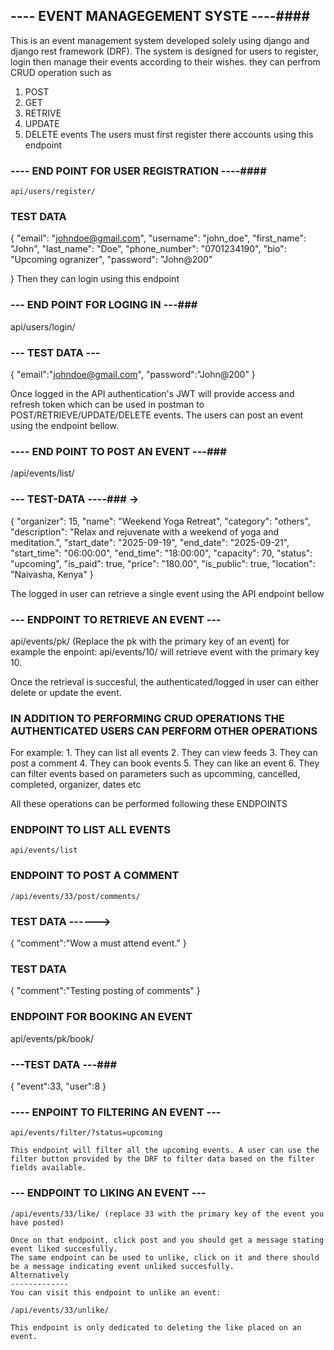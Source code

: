 ## ---- EVENT MANAGEGEMENT SYSTE ----####

This is an event management system developed solely using django and django rest framework (DRF).
The system is designed for users to register, login then manage their events according to their wishes.
they can perfrom CRUD operation such as

1. POST
2. GET
3. RETRIVE
4. UPDATE
5. DELETE events
   The users must first register there accounts using this endpoint

### ---- END POINT FOR USER REGISTRATION ----####

    api/users/register/

### TEST DATA

{
"email": "johndoe@gmail.com",
"username": "john_doe",
"first_name": "John",
"last_name": "Doe",
"phone_number": "0701234190",
"bio": "Upcoming ogranizer",
"password": "John@200"

}
Then they can login using this endpoint

### --- END POINT FOR LOGING IN ---###

api/users/login/

### --- TEST DATA ---

{
"email":"johndoe@gmail.com",
"password":"John@200"
}

Once logged in the API authentication's JWT will provide access and refresh token which can be used in postman to POST/RETRIEVE/UPDATE/DELETE events.
The users can post an event using the endpoint bellow.

### ---- END POINT TO POST AN EVENT ---###

/api/events/list/

### --- TEST-DATA ----### ->

{
"organizer": 15,
"name": "Weekend Yoga Retreat",
"category": "others",
"description": "Relax and rejuvenate with a weekend of yoga and meditation.",
"start_date": "2025-09-19",
"end_date": "2025-09-21",
"start_time": "06:00:00",
"end_time": "18:00:00",
"capacity": 70,
"status": "upcoming",
"is_paid": true,
"price": "180.00",
"is_public": true,
"location": "Naivasha, Kenya"
}

The logged in user can retrieve a single event using the API endpoint bellow

### --- ENDPOINT TO RETRIEVE AN EVENT ---

api/events/pk/ (Replace the pk with the primary key of an event)
for example the enpoint:
api/events/10/ will retrieve event with the primary key 10.

Once the retrieval is succesful, the authenticated/logged in user can either delete or update the event.

### IN ADDITION TO PERFORMING CRUD OPERATIONS THE AUTHENTICATED USERS CAN PERFORM OTHER OPERATIONS

For example: 1. They can list all events 2. They can view feeds 3. They can post a comment 4. They can book events 5. They can like an event 6. They can filter events based on parameters such as upcomming, cancelled, completed, organizer, dates etc

All these operations can be performed following these ENDPOINTS

### ENDPOINT TO LIST ALL EVENTS

    api/events/list

### ENDPOINT TO POST A COMMENT

    /api/events/33/post/comments/

### TEST DATA ------>

{
"comment":"Wow a must attend event."
}

### TEST DATA

{
"comment":"Testing posting of comments"
}

### ENDPOINT FOR BOOKING AN EVENT

api/events/pk/book/

### ---TEST DATA ---###

{
"event":33,
"user":8
}

### ---- ENPOINT TO FILTERING AN EVENT ---

    api/events/filter/?status=upcoming

    This endpoint will filter all the upcoming events. A user can use the filter button provided by the DRF to filter data based on the filter fields available.

### --- ENDPOINT TO LIKING AN EVENT ---

    /api/events/33/like/ (replace 33 with the primary key of the event you have posted)

    Once on that endpoint, click post and you should get a message stating event liked succesfully.
    The same endpoint can be used to unlike, click on it and there should be a message indicating event unliked succesfully.
    Alternatively
    -------------
    You can visit this endpoint to unlike an event:

    /api/events/33/unlike/

    This endpoint is only dedicated to deleting the like placed on an event.
